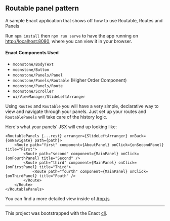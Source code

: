 ## Routable panel pattern

A sample Enact application that shows off how to use Routable, Routes and Panels

Run `npm install` then `npm run serve` to have the app running on [http://localhost:8080](http://localhost:8080), where you can view it in your browser.

#### Enact Components Used
- `moonstone/BodyText`
- `moonstone/Button`
- `moonstone/Panels/Panel`
- `moonstone/Panels/Routable` (Higher Order Component)
- `moonstone/Panels/Route`
- `moonstone/Scroller`
- `ui/ViewManager/SlideLeftArranger`

Using `Routes` and `Routable` you will have a very simple, declarative way to view and navigate through your panels. Just set up your routes and `RoutablePanels` will take care of the history logic.

Here's what your panels' JSX will end up looking like:

```
<RoutablePanels {...rest} arranger={SlideLeftArranger} onBack={onNavigate} path={path}>
	<Route path="first" component={AboutPanel} onClick={onSecondPanel} title="First">
		<Route path="second" component={MainPanel} onClick={onFourthPanel} title="Second" />
		<Route path="third" component={MainPanel} onClick={onFirstPanel} title="Third">
			<Route path="fourth" component={MainPanel} onClick={onThirdPanel} title="Fouth" />
		</Route>
	</Route>
</RoutablePanels>
```

You can find a more detailed view inside of [App.js](src/App/App.js)

---

This project was bootstrapped with the Enact [cli](https://github.com/enactjs/cli).
